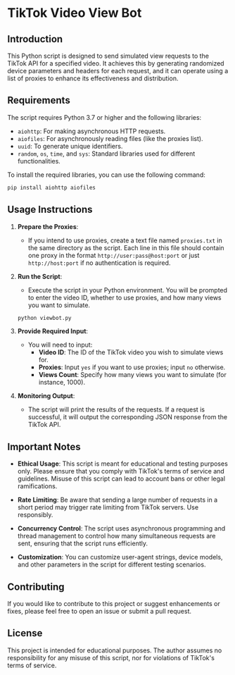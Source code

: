 # TikTok Video View Bot

## Introduction

This Python script is designed to send simulated view requests to the TikTok API for a specified video. It achieves this by generating randomized device parameters and headers for each request, and it can operate using a list of proxies to enhance its effectiveness and distribution.
  
## Requirements
   
The script requires Python 3.7 or higher and the following libraries:

- `aiohttp`: For making asynchronous HTTP requests.
- `aiofiles`: For asynchronously reading files (like the proxies list).
- `uuid`: To generate unique identifiers.
- `random`, `os`, `time`, and `sys`: Standard libraries used for different functionalities.

To install the required libraries, you can use the following command:

```bash
pip install aiohttp aiofiles
```

## Usage Instructions

1. **Prepare the Proxies**:
   - If you intend to use proxies, create a text file named `proxies.txt` in the same directory as the script. Each line in this file should contain one proxy in the format `http://user:pass@host:port` or just `http://host:port` if no authentication is required.

2. **Run the Script**:
   - Execute the script in your Python environment. You will be prompted to enter the video ID, whether to use proxies, and how many views you want to simulate.

   ```bash
   python viewbot.py
   ```

3. **Provide Required Input**:
   - You will need to input:
     - **Video ID**: The ID of the TikTok video you wish to simulate views for.
     - **Proxies**: Input `yes` if you want to use proxies; input `no` otherwise.
     - **Views Count**: Specify how many views you want to simulate (for instance, 1000).

4. **Monitoring Output**:
   - The script will print the results of the requests. If a request is successful, it will output the corresponding JSON response from the TikTok API.

## Important Notes

- **Ethical Usage**: This script is meant for educational and testing purposes only. Please ensure that you comply with TikTok's terms of service and guidelines. Misuse of this script can lead to account bans or other legal ramifications.

- **Rate Limiting**: Be aware that sending a large number of requests in a short period may trigger rate limiting from TikTok servers. Use responsibly.

- **Concurrency Control**: The script uses asynchronous programming and thread management to control how many simultaneous requests are sent, ensuring that the script runs efficiently.

- **Customization**: You can customize user-agent strings, device models, and other parameters in the script for different testing scenarios.

## Contributing

If you would like to contribute to this project or suggest enhancements or fixes, please feel free to open an issue or submit a pull request.

## License

This project is intended for educational purposes. The author assumes no responsibility for any misuse of this script, nor for violations of TikTok's terms of service.
